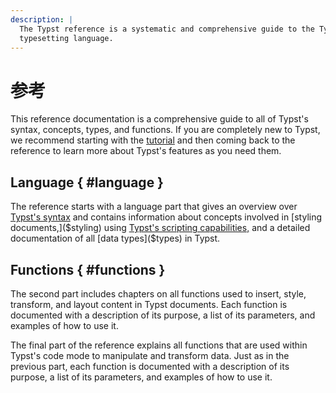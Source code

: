 ```yaml
---
description: |
  The Typst reference is a systematic and comprehensive guide to the Typst
  typesetting language.
---
```


# 参考
This reference documentation is a comprehensive guide to all of Typst's
syntax, concepts, types, and functions. If you are completely new to Typst, we
recommend starting with the [tutorial]($tutorial) and then coming back to
the reference to learn more about Typst's features as you need them.

## Language { #language }
The reference starts with a language part that gives an overview over [Typst's
syntax]($syntax) and contains information about concepts involved in
[styling documents,]($styling) using
[Typst's scripting capabilities,]($scripting) and a detailed documentation of
all [data types]($types) in Typst.

## Functions { #functions }
The second part includes chapters on all functions used to insert, style, transform,
and layout content in Typst documents. Each function is documented with a
description of its purpose, a list of its parameters, and examples of how to use
it.

The final part of the reference explains all functions that are used within
Typst's code mode to manipulate and transform data. Just as in the previous
part, each function is documented with a description of its purpose, a list of
its parameters, and examples of how to use it.
